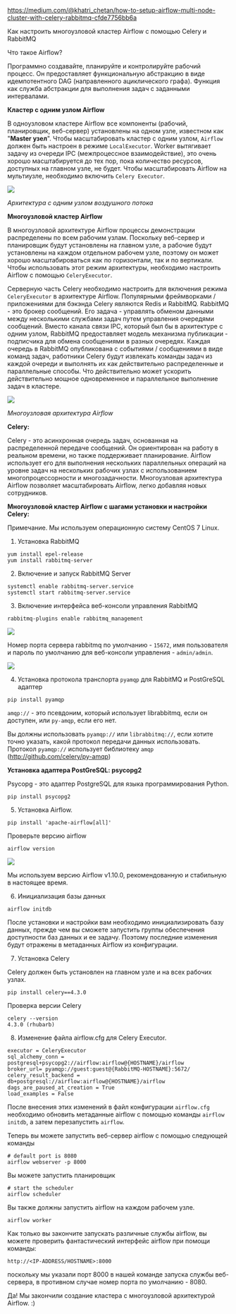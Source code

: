 https://medium.com/@khatri_chetan/how-to-setup-airflow-multi-node-cluster-with-celery-rabbitmq-cfde7756bb6a

Как настроить многоузловой кластер Airflow с помощью Celery и RabbitMQ

Что такое Airflow?

Программно создавайте, планируйте и контролируйте рабочий процесс. Он предоставляет функциональную абстракцию в виде идемпотентного DAG (направленного ациклического графа). Функция как служба абстракции для выполнения задач с заданными интервалами.

**Кластер с одним узлом Airflow**

В одноузловом кластере Airflow все компоненты (рабочий, планировщик, веб-сервер) установлены на одном узле, известном как "**Master узел**". Чтобы масштабировать кластер с одним узлом, `Airflow` должен быть настроен в режиме `LocalExecutor`. Worker вытягивает задачу из очереди IPC (межпроцессное взаимодействие), это очень хорошо масштабируется до тех пор, пока количество ресурсов, доступных на главном узле, не будет. Чтобы масштабировать Airflow на мультиузле, необходимо включить `Celery Executor`.

![](https://habrastorage.org/webt/g_/ue/mb/g_uembs8k7irgrfhuwdl-zcjl34.png)

*Архитектура с одним узлом воздушного потока*

**Многоузловой кластер Airflow**

В многоузловой архитектуре Airflow процессы демонстрации распределены по всем рабочим узлам. Поскольку веб-сервер и планировщик будут установлены на главном узле, а рабочие будут установлены на каждом отдельном рабочем узле, поэтому он может хорошо масштабироваться как по горизонтали, так и по вертикали. Чтобы использовать этот режим архитектуры, необходимо настроить Airflow с помощью `CeleryExecutor`.

Серверную часть Celery необходимо настроить для включения режима `CeleryExecutor` в архитектуре Airflow. Популярными фреймворками / приложениями для бэкэнда Celery являются Redis и RabbitMQ. RabbitMQ - это брокер сообщений. Его задача - управлять обменом данными между несколькими службами задач путем управления очередями сообщений. Вместо канала связи IPC, который был бы в архитектуре с одним узлом, RabbitMQ предоставляет модель механизма публикации - подписчика для обмена сообщениями в разных очередях. Каждая очередь в RabbitMQ опубликована с событиями / сообщениями в виде команд задач, работники Celery будут извлекать команды задач из каждой очереди и выполнять их как действительно распределенные и параллельные способы. Что действительно может ускорить действительно мощное одновременное и параллельное выполнение задач в кластере.

![](https://habrastorage.org/webt/ww/5x/ot/ww5xot0xyqyhtzzst7h2yxftoty.png)

*Многоузловая архитектура Airflow*

**Celery:**

Celery - это асинхронная очередь задач, основанная на распределенной передаче сообщений. Он ориентирован на работу в реальном времени, но также поддерживает планирование. Airflow использует его для выполнения нескольких параллельных операций на уровне задач на нескольких рабочих узлах с использованием многопроцессорности и многозадачности. Многоузловая архитектура Airflow позволяет масштабировать Airflow, легко добавляя новых сотрудников.

**Многоузловой кластер Airflow с шагами установки и настройки Celery:**

Примечание. Мы используем операционную систему CentOS 7 Linux.

1. Установка RabbitMQ

```
yum install epel-release
yum install rabbitmq-server
```

2. Включение и запуск RabbitMQ Server

```
systemctl enable rabbitmq-server.service
systemctl start rabbitmq-server.service
```

3. Включение интерфейса веб-консоли управления RabbitMQ

```
rabbitmq-plugins enable rabbitmq_management
```

![](https://habrastorage.org/webt/-m/az/c9/-mazc90wejh6tbhw4i9wkx3ryry.png)

Номер порта сервера rabbitmq по умолчанию - `15672`, имя пользователя и пароль по умолчанию для веб-консоли управления - `admin/admin`.

![](https://habrastorage.org/webt/vw/lt/wu/vwltwuqgmlt_gmbbqjeaqbbemng.png)

4. Установка протокола транспорта `pyamqp` для RabbitMQ и PostGreSQL адаптер

```
pip install pyamqp
```

`amqp://` - это псевдоним, который использует librabbitmq, если он доступен, или `py-amqp`, если его нет.

Вы должны использовать `pyamqp://` или `librabbitmq://`, если хотите точно указать, какой протокол передачи данных использовать. Протокол `pyamqp://` использует библиотеку `amqp` (http://github.com/celery/py-amqp)

**Установка адаптера PostGreSQL: psycopg2**

Psycopg - это адаптер PostgreSQL для языка программирования Python.

```
pip install psycopg2
```

5. Установка Airflow.

```
pip install 'apache-airflow[all]'
```

Проверьте версию airflow

```
airflow version
```

![](https://habrastorage.org/webt/ni/-p/z_/ni-pz_nqcodhqqkh4brouiq7p64.png)

Мы используем версию Airflow v1.10.0, рекомендованную и стабильную в настоящее время.

6. Инициализация базы данных

```
airflow initdb
```

После установки и настройки вам необходимо инициализировать базу данных, прежде чем вы сможете запустить группы обеспечения доступности баз данных и ее задачу. Поэтому последние изменения будут отражены в метаданных Airflow из конфигурации.

7. Установка Celery

Celery должен быть установлен на главном узле и на всех рабочих узлах.

```
pip install celery==4.3.0
```

Проверка версии Celery

```
celery --version
4.3.0 (rhubarb)
```

8. Изменение файла airflow.cfg для Celery Executor.

```
executor = CeleryExecutor
sql_alchemy_conn = postgresql+psycopg2://airflow:airflow@{HOSTNAME}/airflow 
broker_url= pyamqp://guest:guest@{RabbitMQ-HOSTNAME}:5672/
celery_result_backend = db+postgresql://airflow:airflow@{HOSTNAME}/airflow 
dags_are_paused_at_creation = True
load_examples = False
```

После внесения этих изменений в файл конфигурации `airflow.cfg` необходимо обновить метаданные airflow с помощью команды `airflow initdb`, а затем перезапустить `airflow`.

Теперь вы можете запустить веб-сервер airflow с помощью следующей команды

```
# default port is 8080
airflow webserver -p 8000
```

Вы можете запустить планировщик

```
# start the scheduler
airflow scheduler
```

Вы также должны запустить airflow на каждом рабочем узле.

```
airflow worker
```

Как только вы закончите запускать различные службы airflow, вы можете проверить фантастический интерфейс airflow при помощи команды:

```
http://<IP-ADDRESS/HOSTNAME>:8000
```

поскольку мы указали порт 8000 в нашей команде запуска службы веб-сервера, в противном случае номер порта по умолчанию - 8080.

Да! Мы закончили создание кластера с многоузловой архитектурой Airflow. :)
